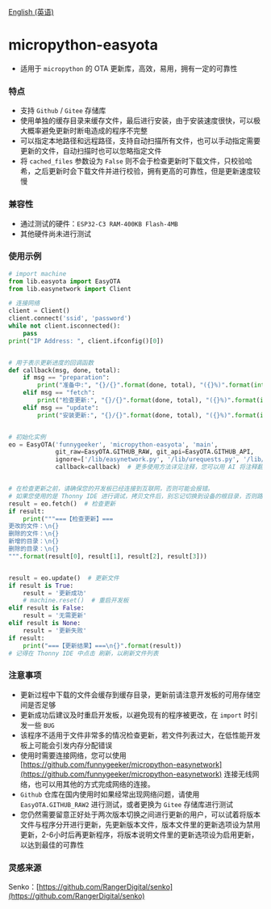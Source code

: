 [English (英语)](./README.md)
# micropython-easyota
- 适用于 `micropython` 的 OTA 更新库，高效，易用，拥有一定的可靠性

### 特点
- 支持 `Github` / `Gitee` 存储库
- 使用单独的缓存目录来缓存文件，最后进行安装，由于安装速度很快，可以极大概率避免更新时断电造成的程序不完整
- 可以指定本地路径和远程路径，支持自动扫描所有文件，也可以手动指定需要更新的文件，自动扫描时也可以忽略指定文件
- 将 `cached_files` 参数设为 `False` 则不会于检查更新时下载文件，只校验哈希，之后更新时会下载文件并进行校验，拥有更高的可靠性，但是更新速度较慢
### 兼容性
- 通过测试的硬件：`ESP32-C3 RAM-400KB Flash-4MB`
- 其他硬件尚未进行测试

### 使用示例
```python
# import machine
from lib.easyota import EasyOTA
from lib.easynetwork import Client

# 连接网络
client = Client()
client.connect('ssid', 'password')
while not client.isconnected():
    pass
print("IP Address: ", client.ifconfig()[0])


# 用于表示更新进度的回调函数
def callback(msg, done, total):
    if msg == "preparation":
        print("准备中:", "{}/{}".format(done, total), "({}%)".format(int(done / total * 100)))
    elif msg == "fetch":
        print("检查更新:", "{}/{}".format(done, total), "({}%)".format(int(done / total * 100)))
    elif msg == "update":
        print("安装更新:", "{}/{}".format(done, total), "({}%)".format(int(done / total * 100)))


# 初始化实例
eo = EasyOTA('funnygeeker', 'micropython-easyota', 'main',
             git_raw=EasyOTA.GITHUB_RAW, git_api=EasyOTA.GITHUB_API,
             ignore=['/lib/easynetwork.py', '/lib/urequests.py', '/lib/easyota.py', '/main.py'],
             callback=callback)  # 更多使用方法详见注释，您可以用 AI 将注释翻译为您所使用的语言


# 在检查更新之前，请确保您的开发板已经连接到互联网，否则可能会报错。
# 如果您使用的是 Thonny IDE 进行调试，拷贝文件后，别忘记切换到设备的根目录，否则路径可能不正确，无法正常进行更新
result = eo.fetch()  # 检查更新
if result:
    print("""===【检查更新】===
更改的文件：\n{}
删除的文件：\n{}
新增的目录：\n{}
删除的目录：\n{}
""".format(result[0], result[1], result[2], result[3]))


result = eo.update()  # 更新文件
if result is True:
    result = '更新成功'
    # machine.reset()  # 重启开发板
elif result is False:
    result = '无需更新'
elif result is None:
    result = '更新失败'
if result:
    print("===【更新结果】===\n{}".format(result))
# 记得在 Thonny IDE 中点击 刷新，以刷新文件列表
```
### 注意事项
- 更新过程中下载的文件会缓存到缓存目录，更新前请注意开发板的可用存储空间是否足够
- 更新成功后建议及时重启开发板，以避免现有的程序被更改，在 `import` 时引发一些 `BUG`
- 该程序不适用于文件非常多的情况检查更新，若文件列表过大，在低性能开发板上可能会引发内存分配错误
- 使用时需要连接网络，您可以使用 [https://github.com/funnygeeker/micropython-easynetwork](https://github.com/funnygeeker/micropython-easynetwork) 连接无线网络，也可以用其他的方式完成网络的连接。
- `Github` 仓库在国内使用时如果经常出现网络问题，请使用 `EasyOTA.GITHUB_RAW2` 进行测试，或者更换为 `Gitee` 存储库进行测试
- 您仍然需要留意正好处于两次版本切换之间进行更新的用户，可以试着将版本文件与程序分开进行更新，先更新版本文件，版本文件里的更新选项设为禁用更新，2-6小时后再更新程序，将版本说明文件里的更新选项设为启用更新，以达到最佳的可靠性

### 灵感来源
Senko：[https://github.com/RangerDigital/senko](https://github.com/RangerDigital/senko)
